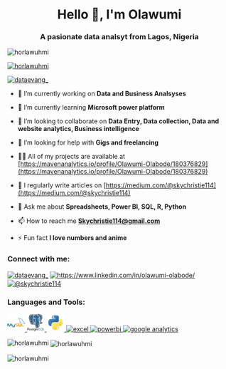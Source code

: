 <h1 align="center">Hello 👋, I'm Olawumi</h1>
<h3 align="center">A pasionate data analsyt from Lagos, Nigeria</h3>

<p align="left"> <img src="https://komarev.com/ghpvc/?username=horlawuhmi&label=Profile%20views&color=0e75b6&style=flat" alt="horlawuhmi" /> </p>

<p align="left"> <a href="https://github.com/ryo-ma/github-profile-trophy"><img src="https://github-profile-trophy.vercel.app/?username=horlawuhmi" alt="horlawuhmi" /></a> </p>

<p align="left"> <a href="https://twitter.com/dataevang_" target="blank"><img src="https://img.shields.io/twitter/follow/dataevang_?logo=twitter&style=for-the-badge" alt="dataevang_" /></a> </p>

- 🔭 I’m currently working on **Data and Business Analsyses**

- 🌱 I’m currently learning **Microsoft power platform**

- 👯 I’m looking to collaborate on **Data Entry, Data collection, Data and website analytics, Business intelligence**

- 🤝 I’m looking for help with **Gigs and freelancing**

- 👨‍💻 All of my projects are available at [https://mavenanalytics.io/profile/Olawumi-Olabode/180376829](https://mavenanalytics.io/profile/Olawumi-Olabode/180376829)

- 📝 I regularly write articles on [https://medium.com/@skychristie114](https://medium.com/@skychristie114)

- 💬 Ask me about **Spreadsheets, Power BI, SQL, R, Python**

- 📫 How to reach me **Skychristie114@gmail.com**

- ⚡ Fun fact **I love numbers and anime**

<h3 align="left">Connect with me:</h3>
<p align="left">
<a href="https://twitter.com/dataevang_" target="blank"><img align="center" src="https://raw.githubusercontent.com/rahuldkjain/github-profile-readme-generator/master/src/images/icons/Social/twitter.svg" alt="dataevang_" height="30" width="40" /></a>
<a href="https://linkedin.com/in/https://www.linkedin.com/in/olawumi-olabode/" target="blank"><img align="center" src="https://raw.githubusercontent.com/rahuldkjain/github-profile-readme-generator/master/src/images/icons/Social/linked-in-alt.svg" alt="https://www.linkedin.com/in/olawumi-olabode/" height="30" width="40" /></a>
<a href="https://medium.com/@skychristie114" target="blank"><img align="center" src="https://raw.githubusercontent.com/rahuldkjain/github-profile-readme-generator/master/src/images/icons/Social/medium.svg" alt="@skychristie114" height="30" width="40" /></a>
</p>

<h3 align="left">Languages and Tools:</h3>
<p align="left">
  <a href="https://www.mysql.com/" target="_blank" rel="noreferrer">
    <img src="https://raw.githubusercontent.com/devicons/devicon/master/icons/mysql/mysql-original-wordmark.svg" alt="mysql" width="40" height="40"/>
  </a>
  <a href="https://www.postgresql.org" target="_blank" rel="noreferrer">
    <img src="https://raw.githubusercontent.com/devicons/devicon/master/icons/postgresql/postgresql-original-wordmark.svg" alt="postgresql" width="40" height="40"/>
  </a>
  <a href="https://www.python.org" target="_blank" rel="noreferrer">
    <img src="https://raw.githubusercontent.com/devicons/devicon/master/icons/python/python-original.svg" alt="python" width="40" height="40"/>
  </a>
  <a href="https://www.microsoft.com/en-us/microsoft-365/excel" target="_blank" rel="noreferrer">
    <img src="https://upload.wikimedia.org/wikipedia/commons/7/73/Microsoft_Excel_2013_logo.svg" alt="excel" width="40" height="40"/>
  </a>
  <a href="https://powerbi.microsoft.com/" target="_blank" rel="noreferrer">
    <img src="https://www.vectorlogo.zone/logos/microsoft_powerbi/microsoft_powerbi-icon.svg" alt="powerbi" width="40" height="40"/>
  </a>
  <a href="https://analytics.google.com" target="_blank" rel="noreferrer">
    <img src="https://www.vectorlogo.zone/logos/google_analytics/google_analytics-icon.svg" alt="google analytics" width="40" height="40"/>
  </a>
</p>

<p><img align="left" src="https://github-readme-stats.vercel.app/api/top-langs?username=horlawuhmi&show_icons=true&locale=en&layout=compact" alt="horlawuhmi" /></p>

<p>&nbsp;<img align="center" src="https://github-readme-stats.vercel.app/api?username=horlawuhmi&show_icons=true&locale=en" alt="horlawuhmi" /></p>

<p><img align="center" src="https://github-readme-streak-stats.herokuapp.com/?user=horlawuhmi&" alt="horlawuhmi" /></p>
